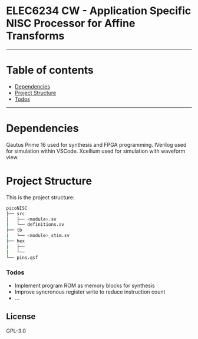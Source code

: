 # ELEC6234 CW - Application Specific NISC Processor for Affine Transforms

<hr />

# Table of contents
 - [Dependencies](#dependencies)
 - [Project Structure](#project-structure)
 - [Todos](#todos)

<hr />

# Dependencies
Qautus Prime 16 used for synthesis and FPGA programming.
IVerilog used for simulation within VSCode.
Xcellium used for simulation with waveform view.

# Project Structure

This is the project structure:
```bash
picoNISC
├── src
│   ├── <module>.sv
|   └── definitions.sv 
├── tb
|   └── <module>_stim.sv
├── hex
|   ├──
|   └──
└── pins.qsf
```

### Todos

 - Implement program ROM as memory blocks for synthesis
 - Improve syncronous register write to reduce instruction count
 - ...

License
----

GPL-3.0
